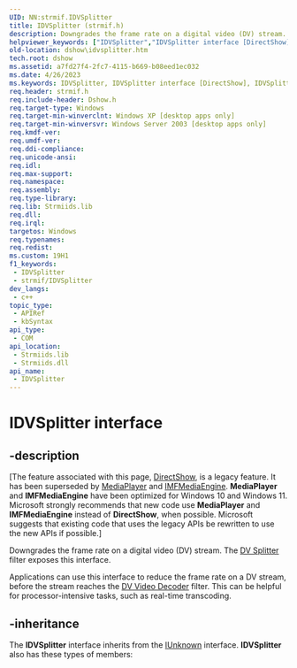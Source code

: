 ```yaml
---
UID: NN:strmif.IDVSplitter
title: IDVSplitter (strmif.h)
description: Downgrades the frame rate on a digital video (DV) stream.
helpviewer_keywords: ["IDVSplitter","IDVSplitter interface [DirectShow]","IDVSplitter interface [DirectShow]","described","IDVSplitterInterface","dshow.idvsplitter","strmif/IDVSplitter"]
old-location: dshow\idvsplitter.htm
tech.root: dshow
ms.assetid: a7fd27f4-2fc7-4115-b669-b08eed1ec032
ms.date: 4/26/2023
ms.keywords: IDVSplitter, IDVSplitter interface [DirectShow], IDVSplitter interface [DirectShow],described, IDVSplitterInterface, dshow.idvsplitter, strmif/IDVSplitter
req.header: strmif.h
req.include-header: Dshow.h
req.target-type: Windows
req.target-min-winverclnt: Windows XP [desktop apps only]
req.target-min-winversvr: Windows Server 2003 [desktop apps only]
req.kmdf-ver: 
req.umdf-ver: 
req.ddi-compliance: 
req.unicode-ansi: 
req.idl: 
req.max-support: 
req.namespace: 
req.assembly: 
req.type-library: 
req.lib: Strmiids.lib
req.dll: 
req.irql: 
targetos: Windows
req.typenames: 
req.redist: 
ms.custom: 19H1
f1_keywords:
 - IDVSplitter
 - strmif/IDVSplitter
dev_langs:
 - c++
topic_type:
 - APIRef
 - kbSyntax
api_type:
 - COM
api_location:
 - Strmiids.lib
 - Strmiids.dll
api_name:
 - IDVSplitter
---
```


# IDVSplitter interface


## -description

\[The feature associated with this page, [DirectShow](/windows/win32/directshow/directshow), is a legacy feature. It has been superseded by [MediaPlayer](/uwp/api/Windows.Media.Playback.MediaPlayer) and [IMFMediaEngine](/windows/win32/api/mfmediaengine/nn-mfmediaengine-imfmediaengine). **MediaPlayer** and **IMFMediaEngine** have been optimized for Windows 10 and Windows 11. Microsoft strongly recommends that new code use **MediaPlayer** and **IMFMediaEngine** instead of **DirectShow**, when possible. Microsoft suggests that existing code that uses the legacy APIs be rewritten to use the new APIs if possible.\]

Downgrades the frame rate on a digital video (DV) stream. The <a href="/windows/desktop/DirectShow/dv-splitter-filter">DV Splitter</a> filter exposes this interface.

Applications can use this interface to reduce the frame rate on a DV stream, before the stream reaches the <a href="/windows/desktop/DirectShow/dv-video-decoder-filter">DV Video Decoder</a> filter. This can be helpful for processor-intensive tasks, such as real-time transcoding.

## -inheritance

The <b>IDVSplitter</b> interface inherits from the <a href="/windows/desktop/api/unknwn/nn-unknwn-iunknown">IUnknown</a> interface. <b>IDVSplitter</b> also has these types of members:

